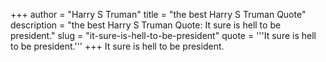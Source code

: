 +++
author = "Harry S Truman"
title = "the best Harry S Truman Quote"
description = "the best Harry S Truman Quote: It sure is hell to be president."
slug = "it-sure-is-hell-to-be-president"
quote = '''It sure is hell to be president.'''
+++
It sure is hell to be president.
